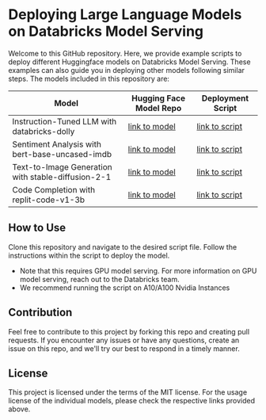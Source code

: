 # Deploying Large Language Models on Databricks Model Serving
Welcome to this GitHub repository. Here, we provide example scripts to deploy different Huggingface models on Databricks Model Serving. These examples can also guide you in deploying other models following similar steps. The models included in this repository are:

| Model | Hugging Face Model Repo | Deployment Script |
|-------|------------------------|-------------------|
| Instruction-Tuned LLM with databricks-dolly | [link to model](https://huggingface.co/databricks/dolly-v2-7b) | [link to script](examples/dolly-v2(pyfunc).py) |
| Sentiment Analysis with bert-base-uncased-imdb | [link to model](https://huggingface.co/textattack/bert-base-uncased-imdb) | [link to script](examples/bert-sentiment(pyfunc).py) |
| Text-to-Image Generation with stable-diffusion-2-1 | [link to model](https://huggingface.co/stabilityai/stable-diffusion-2-1) | [link to script](examples/stable-diffusion-2-1(pyfunc).py) |
| Code Completion with replit-code-v1-3b | [link to model](https://huggingface.co/replit/replit-code-v1-3b) | [link to script](examples/replit-code-v1-3b(pyfunc).py) |

## How to Use
Clone this repository and navigate to the desired script file. Follow the instructions within the script to deploy the model. 
- Note that this requires GPU model serving. For more information on GPU model serving, reach out to the Databricks team.
- We recommend running the script on A10/A100 Nvidia Instances

## Contribution
Feel free to contribute to this project by forking this repo and creating pull requests. If you encounter any issues or have any questions, create an issue on this repo, and we'll try our best to respond in a timely manner.

## License
This project is licensed under the terms of the MIT license. For the usage license of the individual models, please check the respective links provided above.
